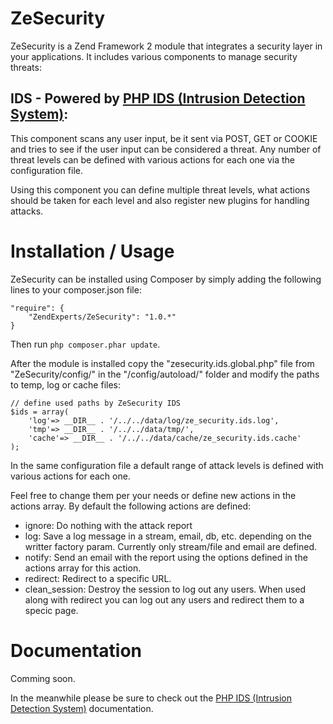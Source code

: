 ZeSecurity
==========

ZeSecurity is a Zend Framework 2 module that integrates a security layer in your
applications. It includes various components to manage security threats:

IDS - Powered by [PHP IDS (Intrusion Detection System)](https://phpids.org/):
-----------------------------------------------------------------------------

This component scans any user input, be it sent via POST, GET or COOKIE and tries to see if the
user input can be considered a threat. Any number of threat levels can be defined with various
actions for each one via the configuration file.

Using this component you can define multiple threat levels, what actions should be taken for each
level and also register new plugins for handling attacks.

Installation / Usage
====================

ZeSecurity can be installed using Composer by simply adding the following lines to your composer.json file:

    "require": {
        "ZendExperts/ZeSecurity": "1.0.*"
    }
    
Then run `php composer.phar update`.

After the module is installed copy the "zesecurity.ids.global.php" file from "ZeSecurity/config/" in the "/config/autoload/" folder and 
modify the paths to temp, log or cache files:

	// define used paths by ZeSecurity IDS
	$ids = array(
		'log'=> __DIR__ . '/../../data/log/ze_security.ids.log',
		'tmp'=> __DIR__ . '/../../data/tmp/',
		'cache'=> __DIR__ . '/../../data/cache/ze_security.ids.cache'
	);

In the same configuration file a default range of attack levels is defined with various actions for each one.

Feel free to change them per your needs or define new actions in the actions array. By default the following actions are defined:
- ignore: Do nothing with the attack report
- log: Save a log message in a stream, email, db, etc. depending on the writter factory param. Currently only stream/file and email are defined.
- notify: Send an email with the report using the options defined in the actions array for this action.
- redirect: Redirect to a specific URL.
- clean_session: Destroy the session to log out any users. When used along with redirect you can log out any users and redirect them to a specic page.

Documentation
=============
Comming soon. 

In the meanwhile please be sure to check out the [PHP IDS (Intrusion Detection System)](https://phpids.org/) documentation.